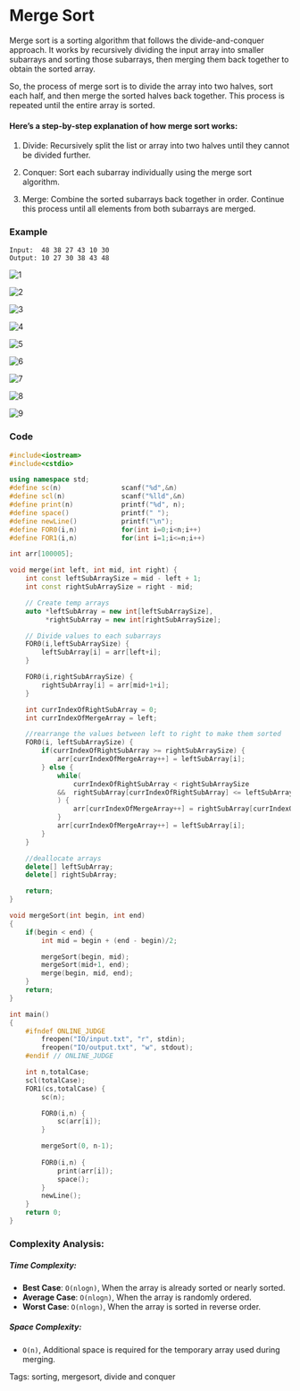 
# Merge Sort

Merge sort is a sorting algorithm that follows the divide-and-conquer approach. It works by recursively dividing the input array into smaller subarrays and sorting those subarrays, then merging them back together to obtain the sorted array.

So, the process of merge sort is to divide the array into two halves, sort each half, and then merge the sorted halves back together. This process is repeated until the entire array is sorted.

#### Here’s a step-by-step explanation of how merge sort works:

1. Divide: Recursively split the list or array into two halves until they cannot be divided further.

2. Conquer: Sort each subarray individually using the merge sort algorithm.

3. Merge: Combine the sorted subarrays back together in order. Continue this process until all elements from both subarrays are merged.

### Example

    Input:  48 38 27 43 10 30
    Output: 10 27 30 38 43 48

![1](https://github.com/user-attachments/assets/6c2ee25a-34d8-460a-9fd0-d84595e55f74)

![2](https://github.com/user-attachments/assets/e9feec37-0659-46fe-b332-c4a9c7cc2396)

![3](https://github.com/user-attachments/assets/13ebaa66-b6cd-490f-9d53-c6d1f4c18ef7)

![4](https://github.com/user-attachments/assets/2baa0777-a222-422a-beaf-770f4ab13cfb)

![5](https://github.com/user-attachments/assets/337330b0-a936-420d-bc67-90014a657700)

![6](https://github.com/user-attachments/assets/97be4f0f-46e3-479d-9d44-a8c23bc82129)

![7](https://github.com/user-attachments/assets/e5368505-9cd4-4d81-b9c1-4c08948c5cb3)

![8](https://github.com/user-attachments/assets/176d51cb-aa38-446c-9716-147b0771b29d)

![9](https://github.com/user-attachments/assets/b07a5034-11b5-4d6a-b9e3-048919bf0e6b)

### Code

```cpp
#include<iostream>
#include<cstdio>

using namespace std;
#define sc(n)               scanf("%d",&n)
#define scl(n)              scanf("%lld",&n)
#define print(n)            printf("%d", n);
#define space()             printf(" ");
#define newLine()           printf("\n");
#define FOR0(i,n)           for(int i=0;i<n;i++)
#define FOR1(i,n)           for(int i=1;i<=n;i++)

int arr[100005];

void merge(int left, int mid, int right) {
    int const leftSubArraySize = mid - left + 1;
    int const rightSubArraySize = right - mid;

    // Create temp arrays
    auto *leftSubArray = new int[leftSubArraySize],
         *rightSubArray = new int[rightSubArraySize];

    // Divide values to each subarrays
    FOR0(i,leftSubArraySize) {
        leftSubArray[i] = arr[left+i];
    }

    FOR0(i,rightSubArraySize) {
        rightSubArray[i] = arr[mid+1+i];
    }

    int currIndexOfRightSubArray = 0;
    int currIndexOfMergeArray = left;

    //rearrange the values between left to right to make them sorted
    FOR0(i, leftSubArraySize) {
        if(currIndexOfRightSubArray >= rightSubArraySize) {
            arr[currIndexOfMergeArray++] = leftSubArray[i];
        } else {
            while(
                currIndexOfRightSubArray < rightSubArraySize 
            &&  rightSubArray[currIndexOfRightSubArray] <= leftSubArray[i]
            ) {
                arr[currIndexOfMergeArray++] = rightSubArray[currIndexOfRightSubArray++];
            }
            arr[currIndexOfMergeArray++] = leftSubArray[i];
        }
    }

    //deallocate arrays
    delete[] leftSubArray;
    delete[] rightSubArray;

    return;
}

void mergeSort(int begin, int end) 
{
    if(begin < end) {
        int mid = begin + (end - begin)/2;

        mergeSort(begin, mid);
        mergeSort(mid+1, end);
        merge(begin, mid, end);
    }
    return;
}

int main()
{
    #ifndef ONLINE_JUDGE
        freopen("IO/input.txt", "r", stdin);
        freopen("IO/output.txt", "w", stdout);
    #endif // ONLINE_JUDGE

    int n,totalCase;
    scl(totalCase);
    FOR1(cs,totalCase) {
        sc(n);

        FOR0(i,n) {
            sc(arr[i]);
        }

        mergeSort(0, n-1);
        
        FOR0(i,n) {
            print(arr[i]);
            space();
        }
        newLine();
    }
    return 0;
}

```

### Complexity Analysis:

##### Time Complexity:

- **Best Case**: `O(nlogn)`, When the array is already sorted or nearly sorted.
- **Average Case**: `O(nlogn)`, When the array is randomly ordered.
- **Worst Case**: `O(nlogn)`, When the array is sorted in reverse order.

##### Space Complexity:
- `O(n)`, Additional space is required for the temporary array used during merging.


Tags: sorting, mergesort, divide and conquer

